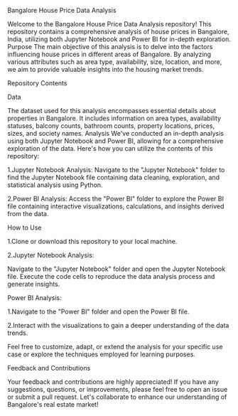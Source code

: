 Bangalore House Price Data Analysis


Welcome to the Bangalore House Price Data Analysis repository! This repository contains a comprehensive analysis of house prices in Bangalore, India, utilizing both Jupyter Notebook and Power BI for in-depth exploration.
Purpose
The main objective of this analysis is to delve into the factors influencing house prices in different areas of Bangalore. By analyzing various attributes such as area type, availability, size, location, and more, we aim to provide valuable insights into the housing market trends.

Repository Contents

Data


The dataset used for this analysis encompasses essential details about properties in Bangalore. It includes information on area types, availability statuses, balcony counts, bathroom counts, property locations, prices, sizes, and society names.
Analysis
We've conducted an in-depth analysis using both Jupyter Notebook and Power BI, allowing for a comprehensive exploration of the data. Here's how you can utilize the contents of this repository:


1.Jupyter Notebook Analysis: Navigate to the "Jupyter Notebook" folder to find the Jupyter Notebook file containing data cleaning, exploration, and statistical analysis using Python.


2.Power BI Analysis: Access the "Power BI" folder to explore the Power BI file containing interactive visualizations, calculations, and insights derived from the data.


How to Use

1.Clone or download this repository to your local machine.


2.Jupyter Notebook Analysis:

Navigate to the "Jupyter Notebook" folder and open the Jupyter Notebook file.
Execute the code cells to reproduce the data analysis process and generate insights.


Power BI Analysis:


1.Navigate to the "Power BI" folder and open the Power BI file.

2.Interact with the visualizations to gain a deeper understanding of the data trends.


Feel free to customize, adapt, or extend the analysis for your specific use case or explore the techniques employed for learning purposes.


Feedback and Contributions


Your feedback and contributions are highly appreciated! If you have any suggestions, questions, or improvements, please feel free to open an issue or submit a pull request. Let's collaborate to enhance our understanding of Bangalore's real estate market!
